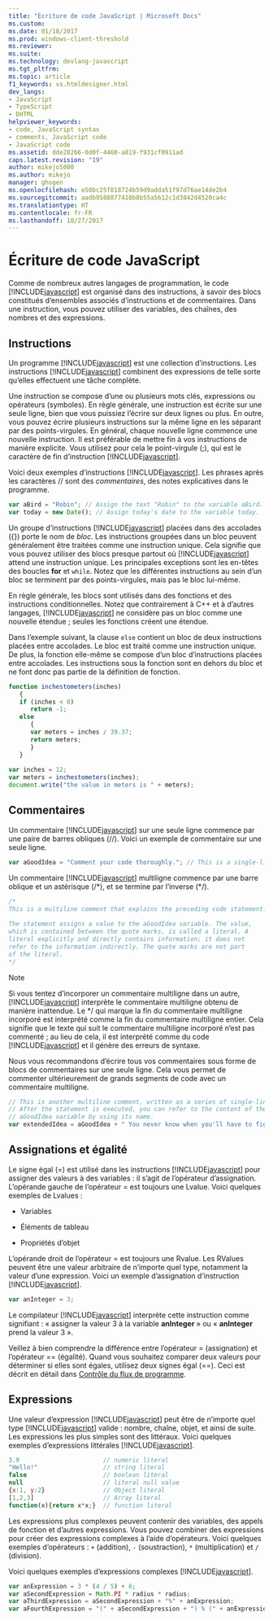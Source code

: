 ```yaml
---
title: "Écriture de code JavaScript | Microsoft Docs"
ms.custom: 
ms.date: 01/18/2017
ms.prod: windows-client-threshold
ms.reviewer: 
ms.suite: 
ms.technology: devlang-javascript
ms.tgt_pltfrm: 
ms.topic: article
f1_keywords: vs.htmldesigner.html
dev_langs:
- JavaScript
- TypeScript
- DHTML
helpviewer_keywords:
- code, JavaScript syntax
- comments, JavaScript code
- JavaScript code
ms.assetid: dde28266-0d0f-4460-a819-f931cf0911ad
caps.latest.revision: "19"
author: mikejo5000
ms.author: mikejo
manager: ghogen
ms.openlocfilehash: e50bc25f818724b59d9adda51f97d76ae14de2b4
ms.sourcegitcommit: aadb9588877418b8b55a5612c1d3842d4520ca4c
ms.translationtype: HT
ms.contentlocale: fr-FR
ms.lasthandoff: 10/27/2017
---
```

# <a name="writing-javascript-code"></a>Écriture de code JavaScript
Comme de nombreux autres langages de programmation, le code [!INCLUDE[javascript](../javascript/includes/javascript-md.md)] est organisé dans des instructions, à savoir des blocs constitués d’ensembles associés d’instructions et de commentaires. Dans une instruction, vous pouvez utiliser des variables, des chaînes, des nombres et des expressions.  
  
## <a name="statements"></a>Instructions  
 Un programme [!INCLUDE[javascript](../javascript/includes/javascript-md.md)] est une collection d’instructions. Les instructions [!INCLUDE[javascript](../javascript/includes/javascript-md.md)] combinent des expressions de telle sorte qu’elles effectuent une tâche complète.  
  
 Une instruction se compose d’une ou plusieurs mots clés, expressions ou opérateurs (symboles). En règle générale, une instruction est écrite sur une seule ligne, bien que vous puissiez l’écrire sur deux lignes ou plus. En outre, vous pouvez écrire plusieurs instructions sur la même ligne en les séparant par des points-virgules. En général, chaque nouvelle ligne commence une nouvelle instruction. Il est préférable de mettre fin à vos instructions de manière explicite. Vous utilisez pour cela le point-virgule (;), qui est le caractère de fin d’instruction [!INCLUDE[javascript](../javascript/includes/javascript-md.md)].  
  
 Voici deux exemples d’instructions [!INCLUDE[javascript](../javascript/includes/javascript-md.md)]. Les phrases après les caractères // sont des *commentaires*, des notes explicatives dans le programme.  
  
```JavaScript  
var aBird = "Robin"; // Assign the text "Robin" to the variable aBird.  
var today = new Date(); // Assign today's date to the variable today.  
```  
  
 Un groupe d’instructions [!INCLUDE[javascript](../javascript/includes/javascript-md.md)] placées dans des accolades ({}) porte le nom de *bloc*. Les instructions groupées dans un bloc peuvent généralement être traitées comme une instruction unique. Cela signifie que vous pouvez utiliser des blocs presque partout où [!INCLUDE[javascript](../javascript/includes/javascript-md.md)] attend une instruction unique. Les principales exceptions sont les en-têtes des boucles **for** et `while`. Notez que les différentes instructions au sein d’un bloc se terminent par des points-virgules, mais pas le bloc lui-même.  
  
 En règle générale, les blocs sont utilisés dans des fonctions et des instructions conditionnelles. Notez que contrairement à C++ et à d’autres langages, [!INCLUDE[javascript](../javascript/includes/javascript-md.md)] ne considère pas un bloc comme une nouvelle étendue ; seules les fonctions créent une étendue.  
  
 Dans l’exemple suivant, la clause `else` contient un bloc de deux instructions placées entre accolades. Le bloc est traité comme une instruction unique. De plus, la fonction elle-même se compose d’un bloc d’instructions placées entre accolades. Les instructions sous la fonction sont en dehors du bloc et ne font donc pas partie de la définition de fonction.  
  
```JavaScript  
function inchestometers(inches)  
   {  
   if (inches < 0)  
      return -1;  
   else  
      {  
      var meters = inches / 39.37;  
      return meters;  
      }  
   }  
  
var inches = 12;  
var meters = inchestometers(inches);  
document.write("the value in meters is " + meters);  
```  
  
## <a name="comments"></a>Commentaires  
 Un commentaire [!INCLUDE[javascript](../javascript/includes/javascript-md.md)] sur une seule ligne commence par une paire de barres obliques (//). Voici un exemple de commentaire sur une seule ligne.  
  
```JavaScript  
var aGoodIdea = "Comment your code thoroughly."; // This is a single-line comment.  
```  
  
 Un commentaire [!INCLUDE[javascript](../javascript/includes/javascript-md.md)] multiligne commence par une barre oblique et un astérisque (/*), et se termine par l’inverse (\*/).  
  
```JavaScript  
/*  
This is a multiline comment that explains the preceding code statement.  
  
The statement assigns a value to the aGoodIdea variable. The value,   
which is contained between the quote marks, is called a literal. A   
literal explicitly and directly contains information; it does not   
refer to the information indirectly. The quote marks are not part   
of the literal.  
*/  
```  
  
> [!NOTE]
>  Si vous tentez d’incorporer un commentaire multiligne dans un autre, [!INCLUDE[javascript](../javascript/includes/javascript-md.md)] interprète le commentaire multiligne obtenu de manière inattendue. Le */ qui marque la fin du commentaire multiligne incorporé est interprété comme la fin du commentaire multiligne entier. Cela signifie que le texte qui suit le commentaire multiligne incorporé n’est pas commenté ; au lieu de cela, il est interprété comme du code [!INCLUDE[javascript](../javascript/includes/javascript-md.md)] et il génère des erreurs de syntaxe.  
  
 Nous vous recommandons d’écrire tous vos commentaires sous forme de blocs de commentaires sur une seule ligne. Cela vous permet de commenter ultérieurement de grands segments de code avec un commentaire multiligne.  
  
```JavaScript  
// This is another multiline comment, written as a series of single-line comments.  
// After the statement is executed, you can refer to the content of the   
// aGoodIdea variable by using its name.  
var extendedIdea = aGoodIdea + " You never know when you'll have to figure out what it does.";  
```  
  
## <a name="assignments-and-equality"></a>Assignations et égalité  
 Le signe égal (=) est utilisé dans les instructions [!INCLUDE[javascript](../javascript/includes/javascript-md.md)] pour assigner des valeurs à des variables : il s’agit de l’opérateur d’assignation. L’opérande gauche de l’opérateur = est toujours une Lvalue. Voici quelques exemples de Lvalues :  
  
-   Variables  
  
-   Éléments de tableau  
  
-   Propriétés d’objet  
  
 L’opérande droit de l’opérateur = est toujours une Rvalue. Les RValues peuvent être une valeur arbitraire de n’importe quel type, notamment la valeur d’une expression. Voici un exemple d’assignation d’instruction [!INCLUDE[javascript](../javascript/includes/javascript-md.md)].  
  
```JavaScript  
var anInteger = 3;  
```  
  
 Le compilateur [!INCLUDE[javascript](../javascript/includes/javascript-md.md)] interprète cette instruction comme signifiant : « assigner la valeur 3 à la variable **anInteger** » ou « **anInteger** prend la valeur 3 ».  
  
 Veillez à bien comprendre la différence entre l’opérateur = (assignation) et l’opérateur == (égalité). Quand vous souhaitez comparer deux valeurs pour déterminer si elles sont égales, utilisez deux signes égal (==). Ceci est décrit en détail dans [Contrôle du flux de programme](../javascript/controlling-program-flow-javascript.md).  
  
## <a name="expressions"></a>Expressions  
 Une valeur d’expression [!INCLUDE[javascript](../javascript/includes/javascript-md.md)] peut être de n’importe quel type [!INCLUDE[javascript](../javascript/includes/javascript-md.md)] valide : nombre, chaîne, objet, et ainsi de suite. Les expressions les plus simples sont des littéraux. Voici quelques exemples d’expressions littérales [!INCLUDE[javascript](../javascript/includes/javascript-md.md)].  
  
```JavaScript  
3.9                       // numeric literal  
"Hello!"                  // string literal  
false                     // boolean literal  
null                      // literal null value  
{x:1, y:2}                // Object literal  
[1,2,3]                   // Array literal  
function(x){return x*x;}  // function literal  
```  
  
 Les expressions plus complexes peuvent contenir des variables, des appels de fonction et d’autres expressions. Vous pouvez combiner des expressions pour créer des expressions complexes à l’aide d’opérateurs. Voici quelques exemples d’opérateurs : `+` (addition), `-` (soustraction), `*` (multiplication) et `/` (division).  
  
 Voici quelques exemples d’expressions complexes [!INCLUDE[javascript](../javascript/includes/javascript-md.md)].  
  
```JavaScript  
var anExpression = 3 * (4 / 5) + 6;  
var aSecondExpression = Math.PI * radius * radius;  
var aThirdExpression = aSecondExpression + "%" + anExpression;  
var aFourthExpression = "(" + aSecondExpression + ") % (" + anExpression + ")";  
```